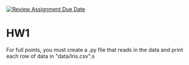 [![Review Assignment Due Date](https://classroom.github.com/assets/deadline-readme-button-22041afd0340ce965d47ae6ef1cefeee28c7c493a6346c4f15d667ab976d596c.svg)](https://classroom.github.com/a/Uqi9uFTn)

# HW1

For full points, you must create a .py file that reads in the data and print each row of data in "data/Iris.csv".s

